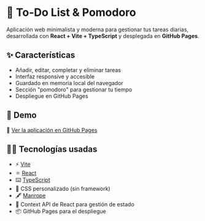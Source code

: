 # 📝 To-Do List & Pomodoro

Aplicación web minimalista y moderna para gestionar tus tareas diarias, desarrollada con **React + Vite + TypeScript** y desplegada en **GitHub Pages**.

## ✨ Características

- Añadir, editar, completar y eliminar tareas
- Interfaz responsive y accesible
- Guardado en memoria local del navegador
- Sección "pomodoro" para gestionar tu tiempo
- Despliegue en GitHub Pages

## 🚀 Demo

🔗 [Ver la aplicación en GitHub Pages](https://alexandracampo.github.io/to-do-list/)

## 🧑‍💻 Tecnologías usadas

- ⚡ [Vite](https://vitejs.dev/)
- ⚛️ [React](https://reactjs.org/)
- ⌨️ [TypeScript](https://www.typescriptlang.org/)
- 🎨 CSS personalizado (sin framework)
- 🖋️ [Manrope](https://fonts.google.com/specimen/Manrope)
- 🧠 Context API de React para gestión de estado
- 📦 GitHub Pages para el despliegue
